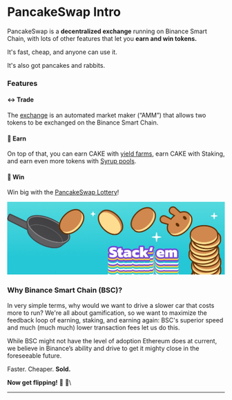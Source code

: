 # PancakeSwap Intro

PancakeSwap is a **decentralized exchange** running on Binance Smart Chain, with lots of other features that let you **earn and win tokens.**&#x20;

It's fast, cheap, and anyone can use it.&#x20;

It's also got pancakes and rabbits.

### Features

#### ↔️ Trade

The [exchange](products/pancakeswap-exchange/) is an automated market maker (“AMM”) that allows two tokens to be exchanged on the Binance Smart Chain.&#x20;

#### 💸 Earn

On top of that, you can earn CAKE with [yield farms](products/yield-farming/farms.md), earn CAKE with Staking, and earn even more tokens with [Syrup pools](products/syrup-pools/syrup-pool.md).

#### 🎲 Win

Win big with the [PancakeSwap Lottery](products/lottery/lottery-1.md)!

![](.gitbook/assets/1500x500.jpeg)

### **Why Binance Smart Chain (BSC)?**

In very simple terms, why would we want to drive a slower car that costs more to run? We're all about gamification, so we want to maximize the feedback loop of earning, staking, and earning again: BSC's superior speed and much (much much) lower transaction fees let us do this.

While BSC might not have the level of adoption Ethereum does at current, we believe in Binance’s ability and drive to get it mighty close in the foreseeable future.

Faster. Cheaper. **Sold.**

**Now get flipping!** 🐰 🥞\
****
